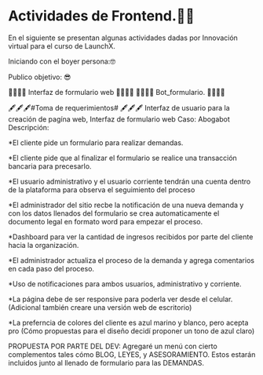 # Actividades de Frontend.🧑‍💻
En el siguiente se presentan algunas actividades dadas por Innovación virtual para el curso de LaunchX.

Iniciando con el boyer persona:🤓

Publico objetivo: 😎


🤖🤖🤖🤖 Interfaz de formulario web 🤖🤖🤖🤖
 🤖🤖🤖🤖    Bot_formulario.        🤖🤖🤖🤖

🖋️🖋️🖋️#Toma de requerimientos# 🖋️🖋️🖋️
Interfaz de usuario para la creación de pagína web, Interfaz de formulario web Caso: Abogabot Descripción:

*El cliente pide un formulario para realizar demandas.

*El cliente pide que al finalizar el formulario se realice una transacción bancaria para precesarlo.

*El usuario administrativo y el usuario corriente tendrán una cuenta dentro de la plataforma para observa el seguimiento del proceso

*El administrador del sitio recbe la notificación de una nueva demanda y con los datos llenados del formulario se crea automaticamente el documento legal en formato word para empezar el proceso.

*Dashboard para ver la cantidad de ingresos recibidos por parte del cliente hacia la organización.

*El administrador actualiza el proceso de la demanda y agrega comentarios en cada paso del proceso.

*Uso de notificaciones para ambos usuarios, administrativo y corriente.

*La página debe de ser responsive para poderla ver desde el celular. (Adicional también creare una versión web de escritorio)

*La preferncia de colores del cliente es azul marino y blanco, pero acepta pro (Cómo propuestas para el diseño decidí proponer un tono de azul claro)

PROPUESTA POR PARTE DEL DEV: Agregaré un menú con cierto complementos tales cómo BLOG, LEYES, y ASESORAMIENTO. Estos estarán incluidos junto al llenado de formulario para las DEMANDAS.
